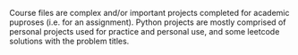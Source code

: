 Course files are complex and/or important projects completed for academic puproses (i.e. for an assignment).
Python projects are mostly comprised of personal projects used for practice and personal use, and some leetcode solutions with the problem titles.
